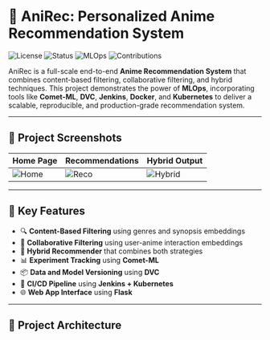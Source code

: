 # 🎌 AniRec: Personalized Anime Recommendation System

![License](https://img.shields.io/badge/license-MIT-green)
![Status](https://img.shields.io/badge/status-Deployed-brightgreen)
![MLOps](https://img.shields.io/badge/MLOps-Enabled-blue)
![Contributions](https://img.shields.io/badge/contributions-welcome-orange)

AniRec is a full-scale end-to-end **Anime Recommendation System** that combines content-based filtering, collaborative filtering, and hybrid techniques. This project demonstrates the power of **MLOps**, incorporating tools like **Comet-ML**, **DVC**, **Jenkins**, **Docker**, and **Kubernetes** to deliver a scalable, reproducible, and production-grade recommendation system.

---

## 📸 Project Screenshots

| Home Page | Recommendations | Hybrid Output |
|-----------|------------------|----------------|
| ![Home](assets/home.png) | ![Reco](assets/recommend.png) | ![Hybrid](assets/hybrid.png) |

---

## 🚀 Key Features

- 🔍 **Content-Based Filtering** using genres and synopsis embeddings
- 👥 **Collaborative Filtering** using user-anime interaction embeddings
- 🤝 **Hybrid Recommender** that combines both strategies
- 📊 **Experiment Tracking** using **Comet-ML**
- 📦 **Data and Model Versioning** using **DVC**
- 🔧 **CI/CD Pipeline** using **Jenkins + Kubernetes**
- 🌐 **Web App Interface** using **Flask**

---

## 🧱 Project Architecture

